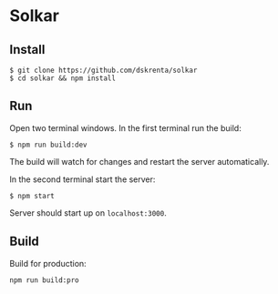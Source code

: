 # Solkar

## Install

```
$ git clone https://github.com/dskrenta/solkar
$ cd solkar && npm install
```

## Run

Open two terminal windows. In the first terminal run the build:

```
$ npm run build:dev
```
The build will watch for changes and restart the server automatically.

In the second terminal start the server:

```
$ npm start
```

Server should start up on `localhost:3000`.

## Build

Build for production:

```
npm run build:pro
```
